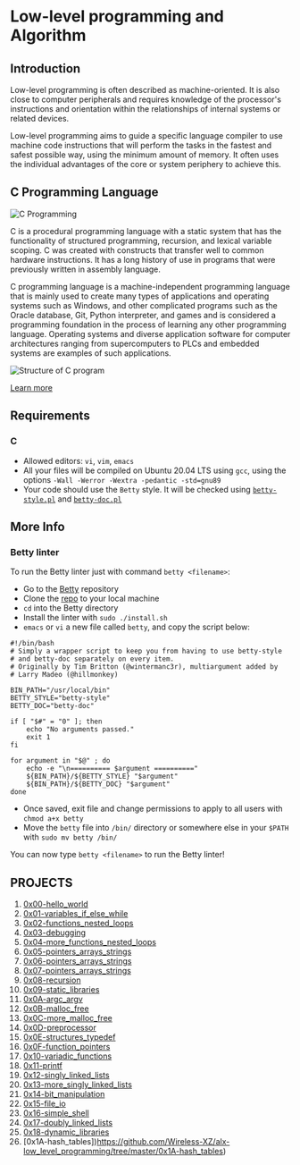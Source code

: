 # Low-level programming and Algorithm
## Introduction
Low-level programming is often described as machine-oriented. It is also close to computer peripherals and requires knowledge of the processor's instructions and orientation within the relationships of internal systems or related devices.

Low-level programming aims to guide a specific language compiler to use machine code instructions that will perform the tasks in the fastest and safest possible way, using the minimum amount of memory. It often uses the individual advantages of the core or system periphery to achieve this. 
## C Programming Language
![C Programming ](https://www.geeksforgeeks.org/wp-content/uploads/Clanguage-768x256.png)

C is a procedural programming language with a static system that has the functionality of structured programming, recursion, and lexical variable scoping. C was created with constructs that transfer well to common hardware instructions. It has a long history of use in programs that were previously written in assembly language. 

C programming language is a machine-independent programming language that is mainly used to create many types of applications and operating systems such as Windows, and other complicated programs such as the Oracle database, Git, Python interpreter, and games and is considered a programming foundation in the process of learning any other programming language. Operating systems and diverse application software for computer architectures ranging from supercomputers to PLCs and embedded systems are examples of such applications.

![Structure of C program](https://media.geeksforgeeks.org/wp-content/cdn-uploads/StructureOfCprogram.png)

[Learn more](https://www.google.com/url?sa=t&rct=j&q=&esrc=s&source=web&cd=&cad=rja&uact=8&ved=2ahUKEwjz9pCBqNj5AhVI4aQKHWp9C28QFnoECAUQAQ&url=https%3A%2F%2Fwww.geeksforgeeks.org%2Fc-programming-language%2F&usg=AOvVaw0d4Ze3JmG2Nr4wVJa7YXk6)

## Requirements
### C
* Allowed editors: `vi`, `vim`, `emacs`
* All your files will be compiled on Ubuntu 20.04 LTS using `gcc`, using the options `-Wall -Werror -Wextra -pedantic -std=gnu89`
* Your code should use the `Betty` style. It will be checked using [`betty-style.pl`](https://github.com/holbertonschool/Betty/blob/master/betty-style.pl) and [`betty-doc.pl`](https://github.com/holbertonschool/Betty/blob/master/betty-doc.pl)
## More Info
### Betty linter
To run the Betty linter just with command `betty <filename>`:

* Go to the [Betty](https://alx-intranet.hbtn.io/rltoken/wQ4sMfsWfxvyfN67Sc11zA) repository
* Clone the [repo](https://alx-intranet.hbtn.io/rltoken/wQ4sMfsWfxvyfN67Sc11zA) to your local machine
* `cd` into the Betty directory
* Install the linter with `sudo ./install.sh`
* `emacs` or `vi` a new file called `betty`, and copy the script below:
```
#!/bin/bash
# Simply a wrapper script to keep you from having to use betty-style
# and betty-doc separately on every item.
# Originally by Tim Britton (@wintermanc3r), multiargument added by
# Larry Madeo (@hillmonkey)

BIN_PATH="/usr/local/bin"
BETTY_STYLE="betty-style"
BETTY_DOC="betty-doc"

if [ "$#" = "0" ]; then
    echo "No arguments passed."
    exit 1
fi

for argument in "$@" ; do
    echo -e "\n========== $argument =========="
    ${BIN_PATH}/${BETTY_STYLE} "$argument"
    ${BIN_PATH}/${BETTY_DOC} "$argument"
done
```
* Once saved, exit file and change permissions to apply to all users with `chmod a+x betty`
* Move the `betty` file into `/bin/` directory or somewhere else in your `$PATH` with `sudo mv betty /bin/`

You can now type `betty <filename>` to run the Betty linter!

## PROJECTS
1. [0x00-hello_world](https://github.com/Wireless-XZ/alx-low_level_programming/tree/master/0x00-hello_world)
2. [0x01-variables_if_else_while](https://github.com/Wireless-XZ/alx-low_level_programming/tree/master/0x01-variables_if_else_while)
3. [0x02-functions_nested_loops](https://github.com/Wireless-XZ/alx-low_level_programming/tree/master/0x02-functions_nested_loops)
4. [0x03-debugging](https://github.com/Wireless-XZ/alx-low_level_programming/tree/master/0x03-debugging)
5. [0x04-more_functions_nested_loops](https://github.com/Wireless-XZ/alx-low_level_programming/tree/master/0x04-more_functions_nested_loops)
6. [0x05-pointers_arrays_strings](https://github.com/Wireless-XZ/alx-low_level_programming/tree/master/0x05-pointers_arrays_strings)
7. [0x06-pointers_arrays_strings](https://github.com/Wireless-XZ/alx-low_level_programming/tree/master/0x06-pointers_arrays_strings)
8. [0x07-pointers_arrays_strings](https://github.com/Wireless-XZ/alx-low_level_programming/tree/master/0x07-pointers_arrays_strings)
9. [0x08-recursion](https://github.com/Wireless-XZ/alx-low_level_programming/tree/master/0x08-recursion)
10. [0x09-static_libraries](https://github.com/Wireless-XZ/alx-low_level_programming/tree/master/0x09-static_libraries)
11. [0x0A-argc_argv](https://github.com/Wireless-XZ/alx-low_level_programming/tree/master/0x0A-argc_argv)
12. [0x0B-malloc_free](https://github.com/Wireless-XZ/alx-low_level_programming/tree/master/0x0B-malloc_free)
13. [0x0C-more_malloc_free](https://github.com/Wireless-XZ/alx-low_level_programming/tree/master/0x0C-more_malloc_free)
14. [0x0D-preprocessor](https://github.com/Wireless-XZ/alx-low_level_programming/tree/master/0x0D-preprocessor)
15. [0x0E-structures_typedef](https://github.com/Wireless-XZ/alx-low_level_programming/tree/master/0x0E-structures_typedef)
16. [0x0F-function_pointers](https://github.com/Wireless-XZ/alx-low_level_programming/tree/master/0x0F-function_pointers)
17. [0x10-variadic_functions](https://github.com/Wireless-XZ/alx-low_level_programming/tree/master/0x10-variadic_functions)
18. [0x11-printf](https://github.com/arabiu033/printf)
19. [0x12-singly_linked_lists](https://github.com/Wireless-XZ/alx-low_level_programming/tree/master/0x12-singly_linked_lists)
20. [0x13-more_singly_linked_lists](https://github.com/Wireless-XZ/alx-low_level_programming/tree/master/0x13-more_singly_linked_lists)
21. [0x14-bit_manipulation](https://github.com/Wireless-XZ/alx-low_level_programming/tree/master/0x14-bit_manipulation)
22. [0x15-file_io](https://github.com/Wireless-XZ/alx-low_level_programming/tree/master/0x15-file_io)
23. [0x16-simple_shell](https://github.com/arabiu033/simple_shell)
24. [0x17-doubly_linked_lists](https://github.com/Wireless-XZ/alx-low_level_programming/tree/master/0x17-doubly_linked_lists)
25. [0x18-dynamic_libraries](https://github.com/Wireless-XZ/alx-low_level_programming/tree/master/0x18-dynamic_libraries) 
26. [0x1A-hash_tables])https://github.com/Wireless-XZ/alx-low_level_programming/tree/master/0x1A-hash_tables)
